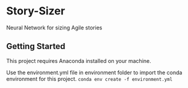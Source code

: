 # Story-Sizer
Neural Network for sizing Agile stories

## Getting Started
This project requires Anaconda installed on your machine.

Use the environment.yml file in environment folder to import the conda environment for this project.
`conda env create -f environment.yml`
